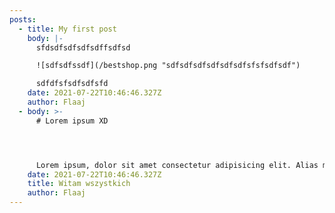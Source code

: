```yaml
---
posts:
  - title: My first post
    body: |-
      sfdsdfsdfsdfsdffsdfsd

      ![sdfsdfssdf](/bestshop.png "sdfsdfsdfsdfsdfsdfsfsfsdfsdf")

      sdfdfsfsdfsdfsfd
    date: 2021-07-22T10:46:46.327Z
    author: Flaaj
  - body: >-
      # Lorem ipsum XD




      Lorem ipsum, dolor sit amet consectetur adipisicing elit. Alias molestiae molestias excepturi quisquam illo, minima perspiciatis reiciendis quas nemo facere tempore vitae qui rerum perferendis tenetur, ipsum, hic eius si**milique! \*Amet dol\****oremque omnis seq*ui esse unde, voluptas suscipit animi id laboriosam ipsam delectus quae magnam earum reprehenderit sit expedita mollitia, accusamus labore aut vel odit optio repudiandae veniam `dolores! Facere consectetur illo aliquid in` ab quae nobis minus earum? Aliquam ipsum excepturi cupiditate dolorum, unde deserunt omnis voluptates incidunt perspiciatis neque? In autem sit consequatur, nemo eum explicabo dolores veniam ullam debitis expedita modi laboriosam ex quidem. Eius, numquam blanditiis.
    date: 2021-07-22T10:46:46.327Z
    title: Witam wszystkich
    author: Flaaj
---
```

